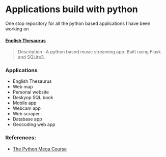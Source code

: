 # Applications build with python

One stop repository for all the python based applications I have been working on

#### [English Thesaurus ]()
> Description : A python based music streaming app. Built using Flask and SQLite3. 


### Applications
 * English Thesaurus 
 * Web map
 * Personal website 
 * Deskyop SQL book
 * Mobile app 
 * Webcam app
 * Web scraper
 * Database app
 * Geocoding web app

### References:
* [The Python Mega Course](https://www.udemy.com/course/the-python-mega-course)
